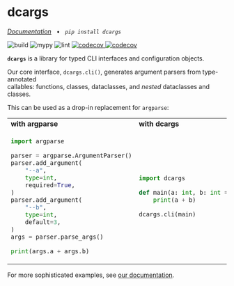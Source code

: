<h1 align="">dcargs</h1>

<p align="">
    <em><a href="https://brentyi.github.io/dcargs">Documentation</a></em>
    &nbsp;&nbsp;&bull;&nbsp;&nbsp;
    <em><code>pip install dcargs</code></em>
</p>
<p align="">
    <img alt="build" src="https://github.com/brentyi/dcargs/workflows/build/badge.svg" />
    <img alt="mypy" src="https://github.com/brentyi/dcargs/workflows/mypy/badge.svg?branch=master" />
    <img alt="lint" src="https://github.com/brentyi/dcargs/workflows/lint/badge.svg" />
    <a href="https://codecov.io/gh/brentyi/dcargs">
        <img alt="codecov" src="https://codecov.io/gh/brentyi/dcargs/branch/master/graph/badge.svg" />
    </a>
    <a href="https://pypi.org/project/dcargs/">
        <img alt="codecov" src="https://img.shields.io/pypi/pyversions/dcargs" />
    </a>
</p>

<p align="">
    <strong><code>dcargs</code></strong> is a library for typed CLI interfaces
    and configuration objects.
</p>

<p align="">
    Our core interface, <code>dcargs.cli()</code>, generates argument parsers from type-annotated
    <br />callables: functions, classes, dataclasses, and <em>nested</em> dataclasses and classes.
</p>

<p align="">
    This can be used as a drop-in replacement for <code>argparse</code>:
</p>

<table align="">
<tr>
    <td><strong>with argparse</strong></td>
    <td><strong>with dcargs</strong></td>
</tr>

<tr>
<td>

```python
import argparse

parser = argparse.ArgumentParser()
parser.add_argument(
    "--a",
    type=int,
    required=True,
)
parser.add_argument(
    "--b",
    type=int,
    default=3,
)
args = parser.parse_args()

print(args.a + args.b)
```

</td>
<td>

```python
import dcargs

def main(a: int, b: int = 3) -> None:
    print(a + b)

dcargs.cli(main)
```

</td>
</tr>
</table>

<p align="">
    For more sophisticated examples, see
    <a href="https://brentyi.github.io/dcargs">our documentation</a>.
</p>
